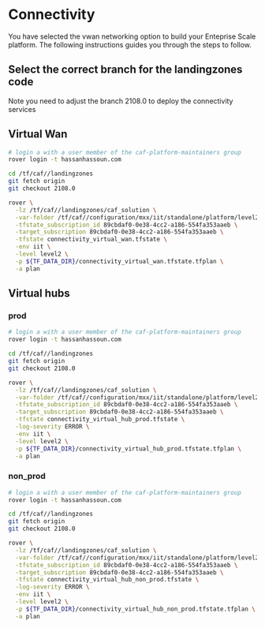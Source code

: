 
# Connectivity
You have selected the vwan networking option to build your Enteprise Scale platform. The following instructions guides you through the steps to follow.

## Select the correct branch for the landingzones code

Note you need to adjust the branch 2108.0 to deploy the connectivity services

## Virtual Wan

```bash
# login a with a user member of the caf-platform-maintainers group
rover login -t hassanhassoun.com

cd /tf/caf//landingzones
git fetch origin
git checkout 2108.0

rover \
  -lz /tf/caf//landingzones/caf_solution \
  -var-folder /tf/caf//configuration/mxx/iit/standalone/platform/level2/connectivity/virtual_wan \
  -tfstate_subscription_id 89cbdaf0-0e38-4cc2-a186-554fa353aaeb \
  -target_subscription 89cbdaf0-0e38-4cc2-a186-554fa353aaeb \
  -tfstate connectivity_virtual_wan.tfstate \
  -env iit \
  -level level2 \
  -p ${TF_DATA_DIR}/connectivity_virtual_wan.tfstate.tfplan \
  -a plan

```

## Virtual hubs

### prod

```bash
# login a with a user member of the caf-platform-maintainers group
rover login -t hassanhassoun.com

cd /tf/caf//landingzones
git fetch origin
git checkout 2108.0

rover \
  -lz /tf/caf//landingzones/caf_solution \
  -var-folder /tf/caf//configuration/mxx/iit/standalone/platform/level2/connectivity/virtual_hubs/prod \
  -tfstate_subscription_id 89cbdaf0-0e38-4cc2-a186-554fa353aaeb \
  -target_subscription 89cbdaf0-0e38-4cc2-a186-554fa353aaeb \
  -tfstate connectivity_virtual_hub_prod.tfstate \
  -log-severity ERROR \
  -env iit \
  -level level2 \
  -p ${TF_DATA_DIR}/connectivity_virtual_hub_prod.tfstate.tfplan \
  -a plan


```
### non_prod

```bash
# login a with a user member of the caf-platform-maintainers group
rover login -t hassanhassoun.com

cd /tf/caf//landingzones
git fetch origin
git checkout 2108.0

rover \
  -lz /tf/caf//landingzones/caf_solution \
  -var-folder /tf/caf//configuration/mxx/iit/standalone/platform/level2/connectivity/virtual_hubs/non_prod \
  -tfstate_subscription_id 89cbdaf0-0e38-4cc2-a186-554fa353aaeb \
  -target_subscription 89cbdaf0-0e38-4cc2-a186-554fa353aaeb \
  -tfstate connectivity_virtual_hub_non_prod.tfstate \
  -log-severity ERROR \
  -env iit \
  -level level2 \
  -p ${TF_DATA_DIR}/connectivity_virtual_hub_non_prod.tfstate.tfplan \
  -a plan


```


